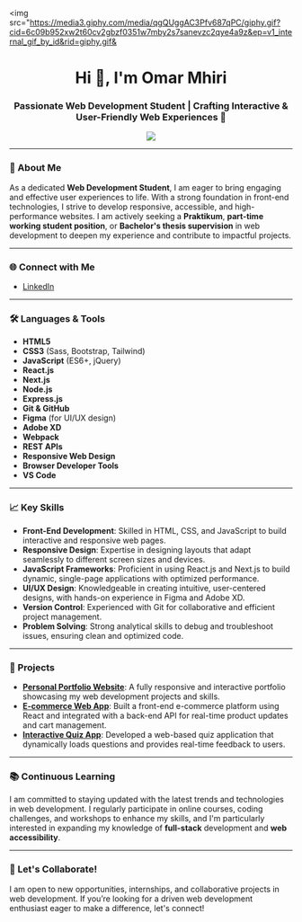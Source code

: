 
<img src="https://media3.giphy.com/media/qgQUggAC3Pfv687qPC/giphy.gif?cid=6c09b952xw2t60cv2gbzf0351w7mby2s7sanevzc2qye4a9z&ep=v1_internal_gif_by_id&rid=giphy.gif&




<h1 align="center">Hi 👋, I'm Omar Mhiri</h1>
<h3 align="center">Passionate Web Development Student | Crafting Interactive & User-Friendly Web Experiences 🚀</h3>

<p align="center">
  <img src="https://readme-typing-svg.herokuapp.com?color=37BCF7&center=true&vCenter=true&lines=Frontend+Fanatic+|+Web+Development+Enthusiast;UI+Explorer+|+Code+Crafter;Constantly+Learning+|+Focused+on+User+Experience!">
</p>

---

### 💼 About Me
As a dedicated **Web Development Student**, I am eager to bring engaging and effective user experiences to life. With a strong foundation in front-end technologies, I strive to develop responsive, accessible, and high-performance websites. I am actively seeking a **Praktikum**, **part-time working student position**, or **Bachelor's thesis supervision** in web development to deepen my experience and contribute to impactful projects.

---

### 🌐 Connect with Me
- [LinkedIn](https://linkedin.com/in/omar-mhiri)  
---

### 🛠️ Languages & Tools
- **HTML5**
- **CSS3** (Sass, Bootstrap, Tailwind)
- **JavaScript** (ES6+, jQuery)
- **React.js**
- **Next.js**
- **Node.js**
- **Express.js**
- **Git & GitHub**
- **Figma** (for UI/UX design)
- **Adobe XD**
- **Webpack**
- **REST APIs**
- **Responsive Web Design**
- **Browser Developer Tools**
- **VS Code**

---

### 📈 Key Skills
- **Front-End Development**: Skilled in HTML, CSS, and JavaScript to build interactive and responsive web pages.
- **Responsive Design**: Expertise in designing layouts that adapt seamlessly to different screen sizes and devices.
- **JavaScript Frameworks**: Proficient in using React.js and Next.js to build dynamic, single-page applications with optimized performance.
- **UI/UX Design**: Knowledgeable in creating intuitive, user-centered designs, with hands-on experience in Figma and Adobe XD.
- **Version Control**: Experienced with Git for collaborative and efficient project management.
- **Problem Solving**: Strong analytical skills to debug and troubleshoot issues, ensuring clean and optimized code.

---

### 🌟 Projects
- **[Personal Portfolio Website](link)**: A fully responsive and interactive portfolio showcasing my web development projects and skills.
- **[E-commerce Web App](link)**: Built a front-end e-commerce platform using React and integrated with a back-end API for real-time product updates and cart management.
- **[Interactive Quiz App](link)**: Developed a web-based quiz application that dynamically loads questions and provides real-time feedback to users.

---

### 📚 Continuous Learning
I am committed to staying updated with the latest trends and technologies in web development. I regularly participate in online courses, coding challenges, and workshops to enhance my skills, and I'm particularly interested in expanding my knowledge of **full-stack** development and **web accessibility**.

---

### 🌟 Let's Collaborate!
I am open to new opportunities, internships, and collaborative projects in web development. If you’re looking for a driven web development enthusiast eager to make a difference, let's connect!
